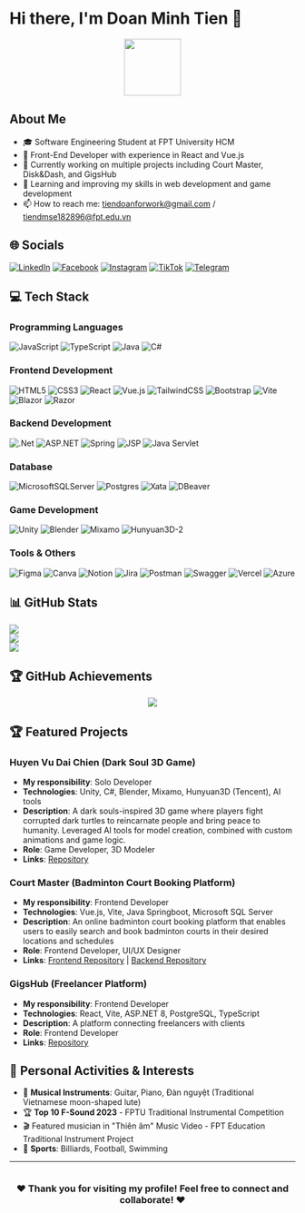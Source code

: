 # Hi there, I'm Doan Minh Tien 👋

<div align="center">
  <img src="https://media.giphy.com/media/M9gbBd9nbDrOTu1Mqx/giphy.gif" width="100"/>
</div>

## About Me
- 🎓 Software Engineering Student at FPT University HCM
- 💼 Front-End Developer with experience in React and Vue.js
- 🔭 Currently working on multiple projects including Court Master, Disk&Dash, and GigsHub
- 🌱 Learning and improving my skills in web development and game development
- 📫 How to reach me: tiendoanforwork@gmail.com / tiendmse182896@fpt.edu.vn

## 🌐 Socials
[![LinkedIn](https://img.shields.io/badge/LinkedIn-0077B5?style=for-the-badge&logo=linkedin&logoColor=white)](https://www.linkedin.com/in/doan-minh-tien-02404a281/)
[![Facebook](https://img.shields.io/badge/Facebook-1877F2?style=for-the-badge&logo=facebook&logoColor=white)]([https://www.facebook.com/oanminhtien.613960)
[![Instagram](https://img.shields.io/badge/Instagram-E4405F?style=for-the-badge&logo=instagram&logoColor=white)](https://instagram.com/)
[![TikTok](https://img.shields.io/badge/TikTok-000000?style=for-the-badge&logo=tiktok&logoColor=white)](https://www.tiktok.com/@minhtien1622004)
[![Telegram](https://img.shields.io/badge/Telegram-2CA5E0?style=for-the-badge&logo=telegram&logoColor=white)](https://t.me/)

## 💻 Tech Stack
### Programming Languages
![JavaScript](https://img.shields.io/badge/javascript-%23323330.svg?style=for-the-badge&logo=javascript&logoColor=%23F7DF1E)
![TypeScript](https://img.shields.io/badge/typescript-%23007ACC.svg?style=for-the-badge&logo=typescript&logoColor=white)
![Java](https://img.shields.io/badge/java-%23ED8B00.svg?style=for-the-badge&logo=openjdk&logoColor=white)
![C#](https://img.shields.io/badge/c%23-%23239120.svg?style=for-the-badge&logo=c-sharp&logoColor=white)

### Frontend Development
![HTML5](https://img.shields.io/badge/html5-%23E34F26.svg?style=for-the-badge&logo=html5&logoColor=white)
![CSS3](https://img.shields.io/badge/css3-%231572B6.svg?style=for-the-badge&logo=css3&logoColor=white)
![React](https://img.shields.io/badge/react-%2320232a.svg?style=for-the-badge&logo=react&logoColor=%2361DAFB)
![Vue.js](https://img.shields.io/badge/vuejs-%2335495e.svg?style=for-the-badge&logo=vuedotjs&logoColor=%234FC08D)
![TailwindCSS](https://img.shields.io/badge/tailwindcss-%2338B2AC.svg?style=for-the-badge&logo=tailwind-css&logoColor=white)
![Bootstrap](https://img.shields.io/badge/bootstrap-%238511FA.svg?style=for-the-badge&logo=bootstrap&logoColor=white)
![Vite](https://img.shields.io/badge/vite-%23646CFF.svg?style=for-the-badge&logo=vite&logoColor=white)
![Blazor](https://img.shields.io/badge/blazor-%235C2D91.svg?style=for-the-badge&logo=blazor&logoColor=white)
![Razor](https://img.shields.io/badge/Razor-%23512BD4.svg?style=for-the-badge&logo=razor&logoColor=white)

### Backend Development
![.Net](https://img.shields.io/badge/.NET-5C2D91?style=for-the-badge&logo=.net&logoColor=white)
![ASP.NET](https://img.shields.io/badge/ASP.NET-%23512BD4.svg?style=for-the-badge&logo=dotnet&logoColor=white)
![Spring](https://img.shields.io/badge/spring-%236DB33F.svg?style=for-the-badge&logo=spring&logoColor=white)
![JSP](https://img.shields.io/badge/JSP-%23ED8B00.svg?style=for-the-badge&logo=java&logoColor=white)
![Java Servlet](https://img.shields.io/badge/Servlet-%23ED8B00.svg?style=for-the-badge&logo=java&logoColor=white)

### Database
![MicrosoftSQLServer](https://img.shields.io/badge/Microsoft%20SQL%20Server-CC2927?style=for-the-badge&logo=microsoft%20sql%20server&logoColor=white)
![Postgres](https://img.shields.io/badge/postgres-%23316192.svg?style=for-the-badge&logo=postgresql&logoColor=white)
![Xata](https://img.shields.io/badge/xata-%23F5B700.svg?style=for-the-badge&logoColor=white)
![DBeaver](https://img.shields.io/badge/DBeaver-%23382923.svg?style=for-the-badge&logo=dbeaver&logoColor=white)

### Game Development
![Unity](https://img.shields.io/badge/unity-%23000000.svg?style=for-the-badge&logo=unity&logoColor=white)
![Blender](https://img.shields.io/badge/blender-%23F5792A.svg?style=for-the-badge&logo=blender&logoColor=white)
![Mixamo](https://img.shields.io/badge/Mixamo-%23FF9E2A.svg?style=for-the-badge&logo=adobe&logoColor=white)
![Hunyuan3D-2](https://img.shields.io/badge/Hunyuan3D--2-%2300A6D6.svg?style=for-the-badge&logo=huggingface&logoColor=white)

### Tools & Others
![Figma](https://img.shields.io/badge/figma-%23F24E1E.svg?style=for-the-badge&logo=figma&logoColor=white)
![Canva](https://img.shields.io/badge/Canva-%2300C4CC.svg?style=for-the-badge&logo=Canva&logoColor=white)
![Notion](https://img.shields.io/badge/Notion-%23000000.svg?style=for-the-badge&logo=notion&logoColor=white)
![Jira](https://img.shields.io/badge/jira-%230A0FFF.svg?style=for-the-badge&logo=jira&logoColor=white)
![Postman](https://img.shields.io/badge/Postman-FF6C37?style=for-the-badge&logo=postman&logoColor=white)
![Swagger](https://img.shields.io/badge/-Swagger-%23Clojure?style=for-the-badge&logo=swagger&logoColor=white)
![Vercel](https://img.shields.io/badge/vercel-%23000000.svg?style=for-the-badge&logo=vercel&logoColor=white)
![Azure](https://img.shields.io/badge/azure-%230072C6.svg?style=for-the-badge&logo=microsoftazure&logoColor=white)

## 📊 GitHub Stats
![](https://github-readme-stats.vercel.app/api?username=CodeCuaTienNe&theme=dark&hide_border=false&include_all_commits=true&count_private=true)<br/>
![](https://github-readme-streak-stats.herokuapp.com/?user=CodeCuaTienNe&theme=dark&hide_border=false)<br/>
![](https://github-readme-stats.vercel.app/api/top-langs/?username=CodeCuaTienNe&theme=dark&hide_border=false&include_all_commits=true&count_private=true&layout=compact)

## 🏆 GitHub Achievements
<p align="center">
  <a href="https://github.com/CodeCuaTienNe">
    <img src="https://github-profile-trophy.vercel.app/?username=CodeCuaTienNe&theme=onedark&column=7&margin-w=15&margin-h=15" />
  </a>
</p>

## 🏆 Featured Projects

### Huyen Vu Dai Chien (Dark Soul 3D Game)
- **My responsibility**: Solo Developer
- **Technologies**: Unity, C#, Blender, Mixamo, Hunyuan3D (Tencent), AI tools
- **Description**: A dark souls-inspired 3D game where players fight corrupted dark turtles to reincarnate people and bring peace to humanity. Leveraged AI tools for model creation, combined with custom animations and game logic.
- **Role**: Game Developer, 3D Modeler
- **Links**: [Repository](https://github.com/CodeCuaTienNe/unity-soul/tree/main)

### Court Master (Badminton Court Booking Platform)
- **My responsibility**: Frontend Developer
- **Technologies**: Vue.js, Vite, Java Springboot, Microsoft SQL Server
- **Description**: An online badminton court booking platform that enables users to easily search and book badminton courts in their desired locations and schedules
- **Role**: Frontend Developer, UI/UX Designer
- **Links**: [Frontend Repository](https://github.com/Zapz31/Court-Master-Frontend) | [Backend Repository](https://github.com/Zapz31/Court_Master_Backend)

### GigsHub (Freelancer Platform)
- **My responsibility**: Frontend Developer
- **Technologies**: React, Vite, ASP.NET 8, PostgreSQL, TypeScript
- **Description**: A platform connecting freelancers with clients
- **Role**: Frontend Developer
- **Links**: [Repository](https://github.com/CodeCuaTienNe/Spring2025SWD392_NET1709_GaBong)

## 🎵 Personal Activities & Interests
- 🎸 **Musical Instruments**: Guitar, Piano, Đàn nguyệt (Traditional Vietnamese moon-shaped lute)
- 🏆 **Top 10 F-Sound 2023** - FPTU Traditional Instrumental Competition
- 🎬 Featured musician in "Thiên âm" Music Video - FPT Education Traditional Instrument Project
- 🎱 **Sports**: Billiards, Football, Swimming

---

<div align="center">
  <img src="https://komarev.com/ghpvc/?username=CodeCuaTienNe&style=flat-square&color=blue" alt=""/>
  
  ### ♥️ Thank you for visiting my profile! Feel free to connect and collaborate! ♥️
</div>
